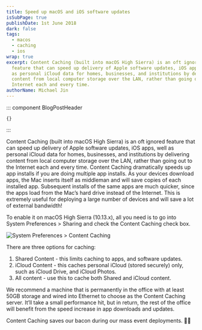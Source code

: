 ```yaml
---
title: Speed up macOS and iOS software updates
isSubPage: true
publishDate: 1st June 2018
dark: false
tags:
  - macos
  - caching
  - ios
wrap: true
excerpt: Content Caching (built into macOS High Sierra) is an oft ignored
  feature that can speed up delivery of Apple software updates, iOS apps, well
  as personal iCloud data for homes, businesses, and institutions by delivering
  content from local computer storage over the LAN, rather than going out to the
  Internet each and every time.
authorName: Michael Jin
---
```

::: component BlogPostHeader
~~~
{}
~~~

:::

Content Caching (built into macOS High Sierra) is an oft ignored feature that can speed up delivery of Apple software updates, iOS apps, well as personal iCloud data for homes, businesses, and institutions by delivering content from local computer storage over the LAN, rather than going out to the Internet each and every time. Content Caching dramatically speeds up app installs if you are doing multiple app installs. As your devices download apps, the Mac inserts itself as middleman and will save copies of each installed app. Subsequent installs of the same apps are much quicker, since the apps load from the Mac’s hard drive instead of the Internet. This is extremely useful for deploying a large number of devices and will save a lot of external bandwidth!

To enable it on macOS High Sierra (10.13.x), all you need is to go into System Preferences > Sharing and check the Content Caching check box.

![System Preferences > Content Caching](/assets/screen-shot-2018-06-01-at-11.43.50.png "System Preferences > Content Caching")

There are three options for caching:

1. Shared Content - this limits caching to apps, and software updates.
2. iCloud Content - this caches personal iCloud (stored securely) only, such as iCloud Drive, and iCloud Photos.
3. All content - use this to cache both Shared and iCloud content.

We recommend a machine that is permanently in the office with at least 50GB storage and wired into Ethernet to choose as the Content Caching server. It’ll take a small performance hit, but in return, the rest of the office will benefit from the speed increase in app downloads and updates.

Content Caching saves our bacon during our mass event deployments. 🐷📲